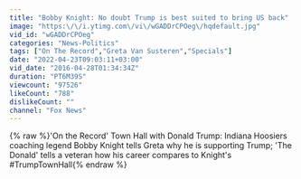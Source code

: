 ```yaml
---
title: "Bobby Knight: No doubt Trump is best suited to bring US back"
image: "https:\/\/i.ytimg.com\/vi\/wGADDrCPOeg\/hqdefault.jpg"
vid_id: "wGADDrCPOeg"
categories: "News-Politics"
tags: ["On The Record","Greta Van Susteren","Specials"]
date: "2022-04-23T09:03:11+03:00"
vid_date: "2016-04-28T01:34:34Z"
duration: "PT6M39S"
viewcount: "97526"
likeCount: "788"
dislikeCount: ""
channel: "Fox News"
---
```

{% raw %}'On the Record' Town Hall with Donald Trump: Indiana Hoosiers coaching legend Bobby Knight tells Greta why he is supporting Trump; 'The Donald' tells a veteran how his career compares to Knight's #TrumpTownHall{% endraw %}
